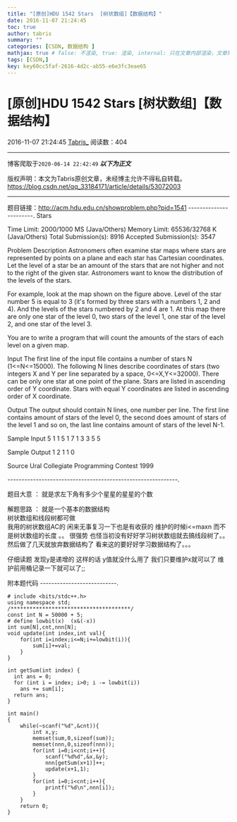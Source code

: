 ```yaml
---
title: "[原创]HDU 1542 Stars  [树状数组]【数据结构】"
date: 2016-11-07 21:24:45
toc: true
author: tabris
summary: ""
categories: [CSDN, 数据结构 ]
mathjax: true # false: 不渲染, true: 渲染, internal: 只在文章内部渲染，文章列表中不渲染
tags: [CSDN,]
key: key60cc5faf-2616-4d2c-ab55-e6e3fc3eae65
---
```


# [原创]HDU 1542 Stars  [树状数组]【数据结构】

2016-11-07 21:24:45  [Tabris_](https://me.csdn.net/qq_33184171) 阅读数：404

---

博客爬取于`2020-06-14 22:42:49`
***以下为正文***

版权声明：本文为Tabris原创文章，未经博主允许不得私自转载。
https://blog.csdn.net/qq_33184171/article/details/53072003

<!-- more -->

---

题目链接：http://acm.hdu.edu.cn/showproblem.php?pid=1541
-----------------------.
Stars

Time Limit: 2000/1000 MS (Java/Others)    Memory Limit: 65536/32768 K (Java/Others)
Total Submission(s): 8916    Accepted Submission(s): 3547


Problem Description
Astronomers often examine star maps where stars are represented by points on a plane and each star has Cartesian coordinates. Let the level of a star be an amount of the stars that are not higher and not to the right of the given star. Astronomers want to know the distribution of the levels of the stars. 



For example, look at the map shown on the figure above. Level of the star number 5 is equal to 3 (it's formed by three stars with a numbers 1, 2 and 4). And the levels of the stars numbered by 2 and 4 are 1. At this map there are only one star of the level 0, two stars of the level 1, one star of the level 2, and one star of the level 3. 

You are to write a program that will count the amounts of the stars of each level on a given map.
 

Input
The first line of the input file contains a number of stars N (1<=N<=15000). The following N lines describe coordinates of stars (two integers X and Y per line separated by a space, 0<=X,Y<=32000). There can be only one star at one point of the plane. Stars are listed in ascending order of Y coordinate. Stars with equal Y coordinates are listed in ascending order of X coordinate.
 

Output
The output should contain N lines, one number per line. The first line contains amount of stars of the level 0, the second does amount of stars of the level 1 and so on, the last line contains amount of stars of the level N-1.
 

Sample Input
5
1 1
5 1
7 1
3 3
5 5
 

Sample Output
1
2
1
1
0
 

Source
Ural Collegiate Programming Contest 1999
 
 ------------------------------------------------------------.

题目大意 ：
就是求左下角有多少个星星的星星的个数


解题思路 ：
就是一个基本的数据结构  
树状数组和线段树都可做  
我用的树状数组AC的 闲来无事复习一下也是有收获的  维护的时候i<=maxn  而不是树状数组的长度 。。  很强势  也怪当初没有好好学习树状数组就去搞线段树了。。然后做了几天就放弃数据结构了  看来这的要好好学习数据结构了。。。

仔细读题 发现y是递增的 这样的话  y值就没什么用了  我们只要维护x就可以了 维护前用桶记录一下就可以了;;

附本题代码
---------------------------.
```
# include <bits/stdc++.h>
using namespace std;
/**************************************/
const int N = 50000 + 5;
# define lowbit(x)  (x&(-x))
int sum[N],cnt,nnn[N];
void update(int index,int val){
    for(int i=index;i<=N;i+=lowbit(i)){
        sum[i]+=val;
    }
}

int getSum(int index) {
  int ans = 0;
  for (int i = index; i>0; i -= lowbit(i))
    ans += sum[i];
  return ans;
}

int main()
{
    while(~scanf("%d",&cnt)){
        int x,y;
        memset(sum,0,sizeof(sum));
        memset(nnn,0,sizeof(nnn));
        for(int i=0;i<cnt;i++){
            scanf("%d%d",&x,&y);
            nnn[getSum(x+1)]++;
            update(x+1,1);
        }
        for(int i=0;i<cnt;i++){
            printf("%d\n",nnn[i]);
        }
    }
    return 0;
}
```

